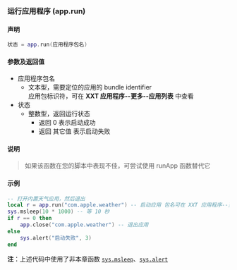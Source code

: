 ### 运行应用程序 \(**app\.run**\)


#### 声明
```lua
状态 = app.run(应用程序包名)
```


#### 参数及返回值
- 应用程序包名
    - 文本型，需要定位的应用的 bundle identifier  
    应用包标识符，可在 **XXT 应用程序\-\-更多\-\-应用列表** 中查看  
- 状态
    - 整数型，返回运行状态
        - 返回 0 表示启动成功
        - 返回 其它值 表示启动失败


#### 说明
> 如果该函数在您的脚本中表现不佳，可尝试使用 runApp 函数替代它   


#### 示例  
```lua
-- 打开内置天气应用，然后退出
local r = app.run("com.apple.weather") -- 启动应用 包名可在 XXT 应用程序--更多--应用列表 中查看
sys.msleep(10 * 1000) -- 等 10 秒
if r == 0 then
    app.close("com.apple.weather") -- 退出应用
else
    sys.alert("启动失败", 3)
end
```
**注**：上述代码中使用了非本章函数 [`sys.msleep`](/Handbook/sys/sys.msleep.md)、[`sys.alert`](/Handbook/sys/sys.alert.md)

